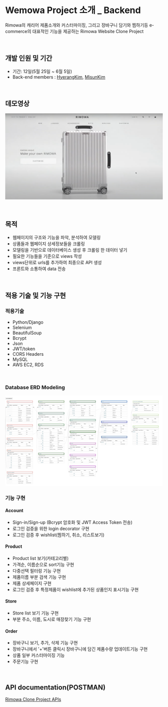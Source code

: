 
# Wemowa Project 소개 _ Backend
Rimowa의 캐리어 제품소개와 커스터마이징, 그리고 장바구니 담기와 찜하기등 e-commerce의 대표적인 기능을 제공하는 Rimowa Website Clone Project

<br>

## 개발 인원 및 기간
- 기간: 12일(5월 25일 ~ 6월 5일)
- Back-end members : [HyerangKim](https://github.com/RainaKim), [MisunKim](https://github.com/misuning)

<br>

## 데모영상
 [![vibe-demo](image/demo.png)](https://www.youtube.com/watch?v=a3mt9oeqr9Q&feature=youtu.be)
 

<br>

## 목적
- 웹페이지의 구조와 기능을 파악, 분석하여 모델링
- 상품들과 웹페이지 상세정보들을 크롤링
- 모델링을 기반으로 데이터베이스 생성 후 크롤링 한 데이터 넣기
- 필요한 기능들을 기준으로 views 작성
- views단위로 urls를 추가하여 최종으로 API 생성
- 프론트와 소통하여 data 전송

<br>

## 적용 기술 및 기능 구현

### 적용기술
- Python/Django
- Selenium
- BeautifulSoup
- Bcrypt
- Json
- JWT/token
- CORS Headers
- MySQL
- AWS EC2, RDS

<br>

### Database ERD Modeling
![](image/wemowa_ERD.png)

### 기능 구현

#### Account
- Sign-in/Sign-up (Bcrypt 암호화 및 JWT Access Token 전송)
- 로그인 검증을 위한 login decorator 구현
- 로그인 검증 후 wishlist(찜하기, 취소, 리스트보기)

#### Product
- Product list 보기(카테고리별)
- 가격순, 이름순으로 sort기능 구현
- 다중선택 필터링 기능 구현
- 제품이름 부분 검색 기능 구현
- 제품 상세페이지 구현
- 로그인 검증 후 특정제품이 wishlist에 추가된 상품인지 표시기능 구현

#### Store
- Store list 보기 기능 구현
- 부분 주소, 이름, 도시로 매장찾기 기능 구현

#### Order
- 장바구니 보기, 추가, 삭제 기능 구현
- 장바구니에서 '+'버튼 클릭시 장바구니에 담긴 제품수량 업데이트기능 구현
- 상품 일부 커스터마이징 기능 
- 주문기능 구현

<br>

## API documentation(POSTMAN)
[Rimowa Clone Project APIs](https://documenter.getpostman.com/view/11391580/SztEYmMw?version=latest#intro) 




